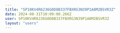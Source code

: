 ```yaml
---
title: "SP10KV4R6236G0D8B337FBXRG3N39P1A8M2BSVR3Z"
date: 2024-08-31T10:09:00.266Z
user: SP10KV4R6236G0D8B337FBXRG3N39P1A8M2BSVR3Z
layout: "users"
---
```

    